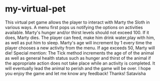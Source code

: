 # my-virtual-pet
This virtual pet game allows the player to interact with Marty the Sloth in various ways. A menu first pops us notifying the options on activities available. Marty's hunger and/or thirst levels should not exceed 100. If it does, Marty dies. The player can feed, make him drink water,play with him, as well as put him to sleep. Marty's age will increment by 1 every time the player chooses a new activity from the menu. If age exceeds 50, Marty will die!
Special mention:
The Tick method increments the age of of the animal as well as general health
status such as hunger and thirst of the animal if the appropriate action does not take place while an activity is completed. It will eventually lead the animal to perish and the game will be over.
I hope you enjoy the game and let me know any feedback!
Thanks!
Satavisha